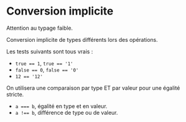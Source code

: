 # Conversion implicite

Attention au typage faible.

Conversion implicite de types différents lors des opérations.

Les tests suivants sont tous vrais :
* `true == 1`, `true == '1'`
* `false == 0`, `false == '0'`
* `12 == '12'`

On utilisera une comparaison par type ET par valeur pour une égalité stricte.
* `a === b`, égalité en type et en valeur.
* `a !== b`, différence de type ou de valeur.

